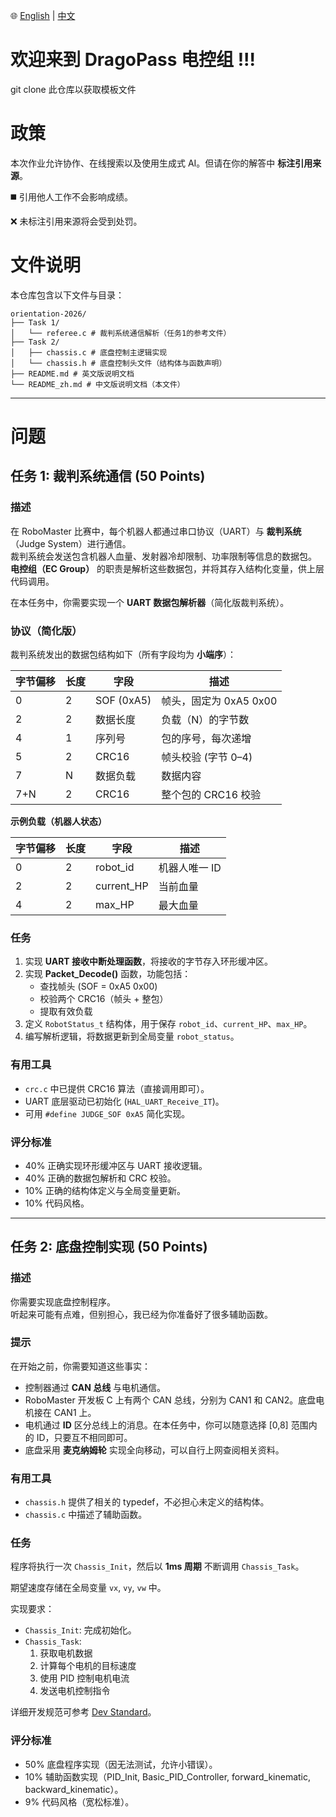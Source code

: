 🌐 [English](README.md) | [中文](README_zh.md)

# 欢迎来到 DragoPass 电控组 !!!
git clone 此仓库以获取模板文件

# 政策
本次作业允许协作、在线搜索以及使用生成式 AI。但请在你的解答中 **标注引用来源**。  

:black_medium_square: 引用他人工作不会影响成绩。  

:x: 未标注引用来源将会受到处罚。  

# 文件说明
本仓库包含以下文件与目录：  

```
orientation-2026/
├── Task 1/
│   └── referee.c # 裁判系统通信解析（任务1的参考文件）
├── Task 2/
│   ├── chassis.c # 底盘控制主逻辑实现
│   └── chassis.h # 底盘控制头文件（结构体与函数声明）
├── README.md # 英文版说明文档
└── README_zh.md # 中文版说明文档（本文件）
```

---

# 问题
## 任务 1: 裁判系统通信 (50 Points)

### 描述
在 RoboMaster 比赛中，每个机器人都通过串口协议（UART）与 **裁判系统**（Judge System）进行通信。  
裁判系统会发送包含机器人血量、发射器冷却限制、功率限制等信息的数据包。  
**电控组（EC Group）** 的职责是解析这些数据包，并将其存入结构化变量，供上层代码调用。  

在本任务中，你需要实现一个 **UART 数据包解析器**（简化版裁判系统）。  

### 协议（简化版）
裁判系统发出的数据包结构如下（所有字段均为 **小端序**）：  

| 字节偏移 | 长度 | 字段         | 描述                                  |
|----------|------|--------------|---------------------------------------|
| 0        | 2    | SOF (0xA5)   | 帧头，固定为 0xA5 0x00                |
| 2        | 2    | 数据长度     | 负载（N）的字节数                     |
| 4        | 1    | 序列号       | 包的序号，每次递增                    |
| 5        | 2    | CRC16        | 帧头校验 (字节 0–4)                   |
| 7        | N    | 数据负载     | 数据内容                              |
| 7+N      | 2    | CRC16        | 整个包的 CRC16 校验                   |

**示例负载（机器人状态）**  

| 字节偏移 | 长度 | 字段         | 描述               |
|----------|------|--------------|--------------------|
| 0        | 2    | robot_id     | 机器人唯一 ID      |
| 2        | 2    | current_HP   | 当前血量           |
| 4        | 2    | max_HP       | 最大血量           |

### 任务
1. 实现 **UART 接收中断处理函数**，将接收的字节存入环形缓冲区。  
2. 实现 **Packet_Decode()** 函数，功能包括：  
   - 查找帧头 (SOF = 0xA5 0x00)  
   - 校验两个 CRC16（帧头 + 整包）  
   - 提取有效负载  
3. 定义 `RobotStatus_t` 结构体，用于保存 `robot_id`、`current_HP`、`max_HP`。  
4. 编写解析逻辑，将数据更新到全局变量 `robot_status`。  

### 有用工具
- `crc.c` 中已提供 CRC16 算法（直接调用即可）。  
- UART 底层驱动已初始化 (`HAL_UART_Receive_IT`)。  
- 可用 `#define JUDGE_SOF 0xA5` 简化实现。  

### 评分标准
- 40% 正确实现环形缓冲区与 UART 接收逻辑。  
- 40% 正确的数据包解析和 CRC 校验。  
- 10% 正确的结构体定义与全局变量更新。  
- 10% 代码风格。  

---

## 任务 2: 底盘控制实现 (50 Points)

### 描述
你需要实现底盘控制程序。  
听起来可能有点难，但别担心，我已经为你准备好了很多辅助函数。  

### 提示
在开始之前，你需要知道这些事实：  

- 控制器通过 **CAN 总线** 与电机通信。  
- RoboMaster 开发板 C 上有两个 CAN 总线，分别为 CAN1 和 CAN2。底盘电机接在 CAN1 上。  
- 电机通过 **ID** 区分总线上的消息。在本任务中，你可以随意选择 [0,8] 范围内的 ID，只要互不相同即可。  
- 底盘采用 **麦克纳姆轮** 实现全向移动，可以自行上网查阅相关资料。  

### 有用工具
- `chassis.h` 提供了相关的 typedef，不必担心未定义的结构体。  
- `chassis.c` 中描述了辅助函数。  

### 任务
程序将执行一次 `Chassis_Init`，然后以 **1ms 周期** 不断调用 `Chassis_Task`。  

期望速度存储在全局变量 `vx`, `vy`, `vw` 中。  

实现要求：  
- `Chassis_Init`: 完成初始化。  
- `Chassis_Task`:  
  1. 获取电机数据  
  2. 计算每个电机的目标速度  
  3. 使用 PID 控制电机电流  
  4. 发送电机控制指令  

详细开发规范可参考 [Dev Standard](https://github.com/RM-DragoPass-EC-Group/.github/blob/main/profile/Development%20Standard/Development%20Standard.md)。  

### 评分标准
- 50% 底盘程序实现（因无法测试，允许小错误）。  
- 10% 辅助函数实现（PID_Init, Basic_PID_Controller, forward_kinematic, backward_kinematic）。  
- 9% 代码风格（宽松标准）。  
